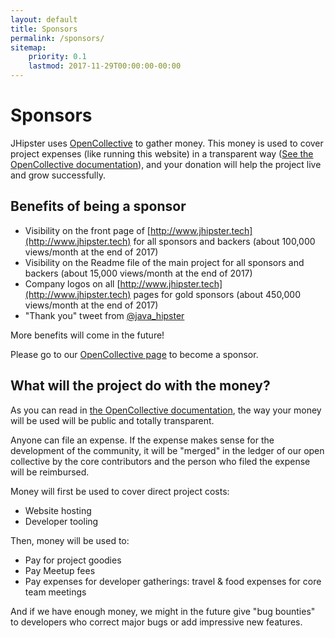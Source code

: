 ```yaml
---
layout: default
title: Sponsors
permalink: /sponsors/
sitemap:
    priority: 0.1
    lastmod: 2017-11-29T00:00:00-00:00
---
```

# <i class="fa fa-usd"></i> Sponsors

JHipster uses [OpenCollective](https://opencollective.com/generator-jhipster) to gather money. This money is used to cover project expenses (like running this website) in a transparent way ([See the OpenCollective documentation](https://opencollective.com/learn-more)), and your donation will help the project live and grow successfully.

## Benefits of being a sponsor

- Visibility on the front page of [http://www.jhipster.tech](http://www.jhipster.tech) for all sponsors and backers (about 100,000 views/month at the end of 2017)
- Visibility on the Readme file of the main project for all sponsors and backers (about 15,000 views/month at the end of 2017)
- Company logos on all [http://www.jhipster.tech](http://www.jhipster.tech) pages for gold sponsors (about 450,000 views/month at the end of 2017)
- "Thank you" tweet from [@java_hipster](https://twitter.com/java_hipster)

More benefits will come in the future!

Please go to our [OpenCollective page](https://opencollective.com/generator-jhipster) to become a sponsor.

## What will the project do with the money?

As you can read in [the OpenCollective documentation](https://opencollective.com/learn-more), the way your money will be used will be public and totally transparent.

Anyone can file an expense. If the expense makes sense for the development of the community, it will be "merged" in the ledger of our open collective by the core contributors and the person who filed the expense will be reimbursed.

Money will first be used to cover direct project costs:

- Website hosting
- Developer tooling

Then, money will be used to:

- Pay for project goodies
- Pay Meetup fees
- Pay expenses for developer gatherings: travel & food expenses for core team meetings

And if we have enough money, we might in the future give "bug bounties" to developers who correct major bugs or add impressive new features.
